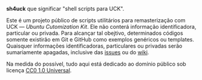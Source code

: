 **sh4uck** que significar "shell scripts para UCK".

Este é um projeto público de scripts utilitários para remasterização com UCK — _Ubuntu Cutomization Kit_. Ele não conterá informação identificadora, particular ou privada. Para alcançar tal obejtivo, determinados códigos somente existirão em Git e GitHub como exemplos genéricos ou templates. Quaisquer informações identificadoras, particulares ou privadas serão sumariamente apagadas, inclusive das [issues] ou do [wiki].

Na medida do possível, tudo aqui está dedicado ao domínio público sob licença [CC0 1.0 Universal][CC0].

[issues]: ../../issues
[wiki]: ../..wiki
[CC0]: https://creativecommons.org/publicdomain/zero/1.0/deed.pt_BR